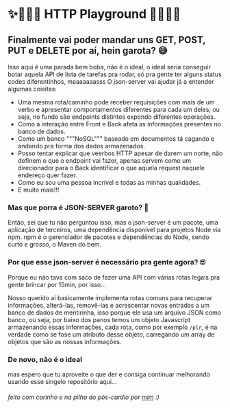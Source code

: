 # ✨🏃🏽‍♀️ HTTP Playground 🏃🏽‍♀️✨
## Finalmente vai poder mandar uns GET, POST, PUT e DELETE por aí, hein garota? 😅

Isso aqui é uma parada bem boba, não é o ideal, o ideal seria conseguir botar aquela API de lista de tarefas pra rodar, só pra gente ter alguns status codes diferentinhos, maaaaaaasss
O json-server vai ajudar já a entender algumas coisitas:

- Uma mesma rota/caminho pode receber requisições com mais de um verbo e apresentar comportamentos diferentes para cada um deles, ou seja, no fundo são endpoints distintos expondo diferentes operações.
- Como a interação entre Front e Back afeta as informações presentes no banco de dados.
- Como um banco """NoSQL""" baseado em documentos tá cagando e andando pra forma dos dados armazenados.
- Posso tentar explicar que veerbos HTTP apesar de darem um norte, não definem o que o endpoint vai fazer, apenas servem como um direcionador para o Back identificar o que aquela request naquele endereço quer fazer.
- Como eu sou uma pessoa incrível e todas as minhas qualidades.
- E muito mais!!!

### Mas que porra é JSON-SERVER garoto? 🤔

Então, sei que tu não perguntou isso, mas o json-server é um pacote, uma aplicação de terceiros, uma dependência disponível para projetos Node via npm.
npm é o gerenciador de pacotes e dependências do Node, sendo curto e grosso, o Maven do bem.

### Por que esse json-server é necessário pra gente agora? 🙄

Porque eu não tava com saco de fazer uma API com várias rotas legais pra gente brincar por 15min, por isso...

Nosso querido aí basicamente implementa rotas comuns para recuperar informações, alterá-las, removê-las e acrescentar novas entradas a um banco de dados de mentirinha, isso porque ele usa um arquivo JSON como banco, ou seja, por baixo dos panos temos um objeto Javascript armazenando essas informações, cada rota, como por exemplo `/plr`, é na verdade como se fose um atributo desse objeto, carregando um array de objetos que são as nossas informações.

### De novo, não é o ideal

mas espero que tu aproveite o que der e consiga continuar melhorando usando esse singelo repositório aqui...

###### feito com carinho e na pilha do pós-cardio por <a href="https://github.com/b4yerl" target="_blank">mim</a> :)
